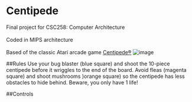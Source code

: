 # Centipede
Final project for CSC258: Computer Architecture
<br/><br/>
Coded in MIPS architecture
<br/><br/>
Based of the classic Atari arcade game [Centipede®](https://en.wikipedia.org/wiki/Centipede_(video_game))
![image](https://user-images.githubusercontent.com/53841219/119232864-afd9b880-baf4-11eb-8bf2-c278505dca2f.png)

##Rules
Use your bug blaster (blue square) and shoot the 10-piece centipede before it wriggles to the end of the board. Avoid fleas (magenta square) and shoot mushrooms )orange square) so the centipede has less obstacles to hide behind. Beware, you only have 1 life!

##Controls
